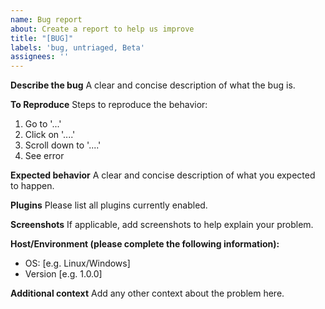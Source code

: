 ```yaml
---
name: Bug report
about: Create a report to help us improve
title: "[BUG]"
labels: 'bug, untriaged, Beta'
assignees: ''
---
```


**Describe the bug**
A clear and concise description of what the bug is.

**To Reproduce**
Steps to reproduce the behavior:
1. Go to '...'
2. Click on '....'
3. Scroll down to '....'
4. See error

**Expected behavior**
A clear and concise description of what you expected to happen.

**Plugins**
Please list all plugins currently enabled.

**Screenshots**
If applicable, add screenshots to help explain your problem.

**Host/Environment (please complete the following information):**
 - OS: [e.g. Linux/Windows]
 - Version [e.g. 1.0.0]

**Additional context**
Add any other context about the problem here.

